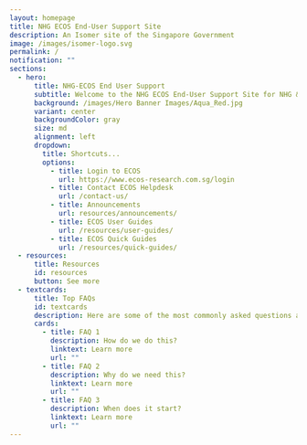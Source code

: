 ```yaml
---
layout: homepage
title: NHG ECOS End-User Support Site
description: An Isomer site of the Singapore Government
image: /images/isomer-logo.svg
permalink: /
notification: ""
sections:
  - hero:
      title: NHG-ECOS End User Support
      subtitle: Welcome to the NHG ECOS End-User Support Site for NHG & NUHS Staff
      background: /images/Hero Banner Images/Aqua_Red.jpg
      variant: center
      backgroundColor: gray
      size: md
      alignment: left
      dropdown:
        title: Shortcuts...
        options:
          - title: Login to ECOS
            url: https://www.ecos-research.com.sg/login
          - title: Contact ECOS Helpdesk
            url: /contact-us/
          - title: Announcements
            url: resources/announcements/
          - title: ECOS User Guides
            url: /resources/user-guides/
          - title: ECOS Quick Guides
            url: /resources/quick-guides/
  - resources:
      title: Resources
      id: resources
      button: See more
  - textcards:
      title: Top FAQs
      id: textcards
      description: Here are some of the most commonly asked questions about the ECOS system.
      cards:
        - title: FAQ 1
          description: How do we do this?
          linktext: Learn more
          url: ""
        - title: FAQ 2
          description: Why do we need this?
          linktext: Learn more
          url: ""
        - title: FAQ 3
          description: When does it start?
          linktext: Learn more
          url: ""
---
```

